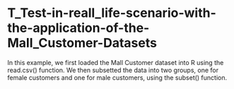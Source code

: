 # T_Test-in-reall_life-scenario-with-the-application-of-the-Mall_Customer-Datasets
In this example, we first loaded the Mall Customer dataset into R using the read.csv() function. We then subsetted the data into two groups, one for female customers and one for male customers, using the subset() function.
